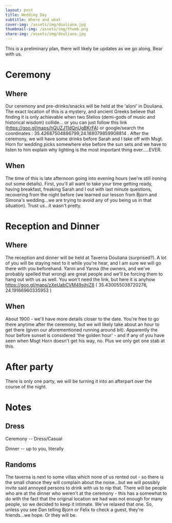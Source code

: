 ```yaml
---
layout: post
title: Wedding Day
subtitle: Where and what
cover-img: /assets/img/douliana.jpg
thumbnail-img: /assets/img/thumb.png
share-img: /assets/img/douliana.jpg
---
```



This is a preliminary plan, there will likely be updates as we go along. Bear with us.

Ceremony
=

Where
--------
Our ceremony and pre-drinks/snacks will be held at the 'aloni' in Douliana. The exact location of this is a mystery, and ancient Greeks believe that finding it is only achievable when two Stelios (demi-gods of music and historical wisdom) collide... or you can just follow this link (https://goo.gl/maps/hQUZJ11dQnUgBKrFA) or google/search the coordinates : 35.42687504886799,24.188079859908814 . After the ceremony, we will have some drinks before Sarah and I take off with Msgt. Horn for wedding picks somewhere else before the sun sets and we have to listen to him explain why lighting is the most important thing ever.....EVER.

When
--------
The time of this is late afternoon going into evening hours (we're still ironing out some details). First, you'll all want to take your time getting ready, having breakfast, freaking Sarah and I out with last minute questions, recovering from the night before (we learned our lesson from Bjorn and Simona's wedding...we are trying to avoid any of you being us in that situation). Trust us...it wasn't pretty.

Reception and Dinner
=

Where
--------
The reception and dinner will be held at Taverna Douliana (surprised?). A lot of you will be staying next to it while you're hear, and I am sure we will go there with you beforehand. Yanni and Yanna (the owners, and we've probably spelled that wrong) are great people and we'll be forcing them to hang out with us as well. You won't need the link, but here it is anyhow https://goo.gl/maps/zXeUabCVM49sjhjZ8 ( 35.430055038720276, 24.19166960335953 )

When
--------
About 1900 - we'll have more details closer to the date. You're free to go there anytime after the ceremony, but we will likely take about an hour to get there (given our aforementioned running around bit). Apparently the hour before sunset is considered 'the golden hour' - and if any of you have seen when Msgt Horn doesn't get his way, no. Plus we only get one stab at this. 

After party
=
There is only one party, we will be turning it into an afterpart over the course of the night. 

Notes
=

Dress
--------

Ceremony -- Dress/Casual

Dinner -- up to you, literally

Randoms
--------
The taverna is next to some villas which none of us rented out - so there is the small chance they will complain about the noise...but we will possibly invite said annoyed persons to drink with us to nip that. There will be people who are at the dinner who weren't at the ceremony - this has a somewhat to do with the fact that the original location we had was not enough for many people, so we decided to keep it intimate. We've relaxed that one. So, unless you see Dan telling Bjorn or Felix to check a guest, they're friends...we hope. Or they will be.



